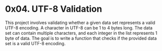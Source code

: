 # 0x04. UTF-8 Validation

This project involves validating whether a given data set represents a valid UTF-8 encoding. A character in UTF-8 can be 1 to 4 bytes long. The data set can contain multiple characters, and each integer in the list represents 1 byte of data. The goal is to write a function that checks if the provided data set is a valid UTF-8 encoding.